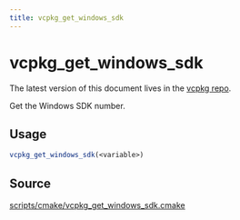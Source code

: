 ```yaml
---
title: vcpkg_get_windows_sdk
---
```


# vcpkg_get_windows_sdk

The latest version of this document lives in the [vcpkg repo](https://github.com/Microsoft/vcpkg/blob/master/docs/maintainers/vcpkg_get_windows_sdk.md).

Get the Windows SDK number.

## Usage
```cmake
vcpkg_get_windows_sdk(<variable>)
```

## Source
[scripts/cmake/vcpkg\_get\_windows\_sdk.cmake](https://github.com/Microsoft/vcpkg/blob/master/scripts/cmake/vcpkg_get_windows_sdk.cmake)

